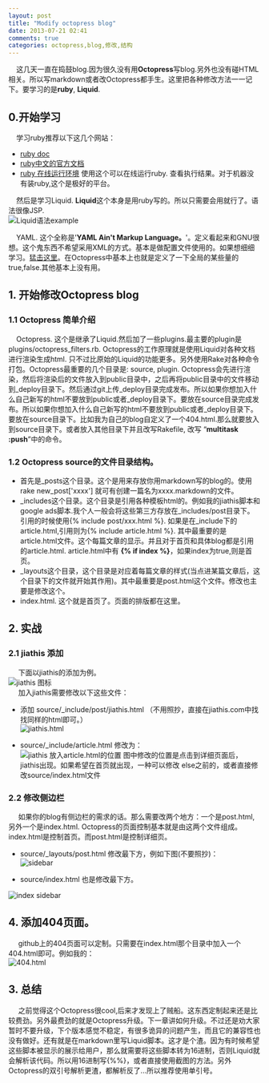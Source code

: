 ```yaml
---
layout: post
title: "Modify octopress blog"
date: 2013-07-21 02:41
comments: true
categories: octopress,blog,修改,结构 
---
```

 &nbsp;&nbsp;&nbsp;&nbsp;这几天一直在捣鼓blog.因为很久没有用**Octopress**写blog.另外也没有碰HTML相关。所以写markdown或者改Octopress都手生。这里把各种修改方法一一记下。要学习的是**ruby**, **Liquid**.  

<!-- more -->

## 0.开始学习

 &nbsp;&nbsp;&nbsp;&nbsp;学习ruby推荐以下这几个网站：  

 *  [ruby doc](http://ruby-doc.org/ 'http://ruby-doc.org/')
 *  [ruby中文的官方文档](http://www.ruby-lang.org/zh_cn/documentation/)
 *  [ruby 在线运行环境](http://www.compileonline.com/execute_ruby_online.php) 使用这个可以在线运行ruby. 查看执行结果。对于机器没有装ruby,这个是极好的平台。  

 &nbsp;&nbsp;&nbsp;&nbsp;然后是学习Liquid. **Liquid**这个本身是用ruby写的。所以只需要会用就行了。语法很像JSP.   
![Liquid语法example](http://note.youdao.com/yws/public/resource/8a55ddd27d075e71ac8a8d14e6f58a41/671FD472DEC849C3B7B9F94A6A67DD6B)

 &nbsp;&nbsp;&nbsp;&nbsp;YAML. 这个全称是'**YAML Ain't Markup Language。**'。定义看起来和GNU很想。这个鬼东西不希望采用XML的方式。基本是做配置文件使用的。如果想细细学习。[猛击这里](http://zh.wikipedia.org/zh-cn/YAML)。在Octopress中基本上也就是定义了一下全局的某些量的true,false.其他基本上没有用。   

## 1. 开始修改Octopress blog

### 1.1 Octopress 简单介绍

 &nbsp;&nbsp;&nbsp;&nbsp;Octopress. 这个是继承了Liquid.然后加了一些plugins.最主要的plugin是plugins/octopress\_filters.rb. Octopress的工作原理就是使用Liquid对各种文档进行渲染生成html. 只不过比原始的Liquid的功能更多。另外使用Rake对各种命令打包。Octopress最重要的几个目录是: source, plugin. Octopress会先进行渲染，然后将渲染后的文件放入到public目录中，之后再将public目录中的文件移动到\_deploy目录下。然后通过git上传\_deploy目录完成发布。所以如果你想加入什么自己新写的html不要放到public或者\_deploy目录下。要放在source目录完成发布。所以如果你想加入什么自己新写的html不要放到public或者\_deploy目录下。要放在source目录下。比如我为自己的blog自定义了一个404.html.那么就要放入到source目录下。或者放入其他目录下并且改写Rakefile, 改写 “**multitask :push**”中的命令。   

### 1.2 Octopress source的文件目录结构。   

 *  首先是\_posts这个目录。这个是用来存放你用markdown写的blog的。使用rake new\_post['xxxx'] 就可有创建一篇名为xxxx.markdown的文件。
 *  \_includes这个目录。这个目录是引用各种模板html的。例如我的jiathis脚本和google ads脚本.我个人一般会将这些第三方存放在\_includes/post目录下。引用的时候使用{&#37; include post/xxx.html &#37;}. 如果是在\_include下的article.html,引用则为{&#37; include article.html &#37;}. 其中最重要的是article.html文件。这个每篇文章的显示。并且对于首页和具体blog都是引用的article.html. article.html中有 **{&#37; if index &#37;}**，如果index为true,则是首页。
 *  \_layouts这个目录，这个目录是对应着每篇文章的样式(当点进某篇文章后，这个目录下的文件就开始其作用)。其中最重要是post.html这个文件。修改也主要是修改这个。
 *  index.html. 这个就是首页了。页面的排版都在这里。
 
## 2. 实战  

### 2.1 jiathis 添加
 &nbsp;&nbsp;&nbsp;&nbsp; 下面以jiathis的添加为例。  
![jiathis 图标](http://note.youdao.com/yws/public/resource/8a55ddd27d075e71ac8a8d14e6f58a41/412D2139E39C487BAA77D2E43A2A442C)   
 &nbsp;&nbsp;&nbsp;&nbsp; 加入jiathis需要修改以下这些文件：  

 * 添加 source/\_include/post/jiathis.html （不用照抄，直接在jiathis.com中找找同样的html即可。）  
![jiathis.html](http://note.youdao.com/yws/public/resource/8a55ddd27d075e71ac8a8d14e6f58a41/4182C91E8C5F4F7C833C251570D109E4)    

 * source/\_include/article.html 修改为：   
![jiathis 放入article.html的位置](http://note.youdao.com/yws/public/resource/8a55ddd27d075e71ac8a8d14e6f58a41/25EE2B2EE60D49D5868663E6BD80C2F4)
  图中修改的位置是点击到详细页面后，jiathis出现。如果希望在首页就出现，一种可以修改 else之前的，或者直接修改source/index.html文件  

### 2.2 修改侧边栏
  &nbsp;&nbsp;&nbsp;&nbsp; 如果你的blog有侧边栏的需求的话。那么需要改两个地方：一个是post.html,另外一个是index.html. Octopress的页面控制基本就是由这两个文件组成。index.html是控制首页。而post.html是控制详细页。

 * source/\_layouts/post.html 修改最下方，例如下图(不要照抄)：  
![sidebar](http://note.youdao.com/yws/public/resource/8a55ddd27d075e71ac8a8d14e6f58a41/A5AB8C677BCB45D09CA2ED0D43A359B8)

 * source/index.html 也是修改最下方。   

![index sidebar](http://note.youdao.com/yws/public/resource/8a55ddd27d075e71ac8a8d14e6f58a41/B49102887AFD49238793A6D57F3365A6)

## 4. 添加404页面。

 &nbsp;&nbsp;&nbsp;&nbsp; github上的404页面可以定制。只需要在index.html那个目录中加入一个404.html即可。例如我的：   
![404.html](http://note.youdao.com/yws/public/resource/8a55ddd27d075e71ac8a8d14e6f58a41/9518399117EE4D2BB4BD81B1548DC979)

 
## 3. 总结

  &nbsp;&nbsp;&nbsp;&nbsp; 之前觉得这个Octopress很cool,后来才发现上了贼船。这东西定制起来还是比较费劲。另外最费劲的就是Octopress升级。下一章讲如何升级。不过还是劝大家暂时不要升级，下个版本感觉不稳定，有很多诡异的问题产生，而且它的兼容性也没有做好。还有就是在markdown里写Liquid脚本。这才是个渣。因为有时候希望这些脚本被显示的展示给用户，那么就需要将这些脚本转为16进制，否则Liquid就会解析该代码。所以用16进制写{&#37;&#37;}，或者直接使用截图的方法。另外Octopress的双引号解析更渣，都解析反了...所以推荐使用单引号。


 
